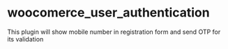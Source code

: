 # woocomerce_user_authentication
This plugin will show mobile number in registration form and send OTP for its validation
